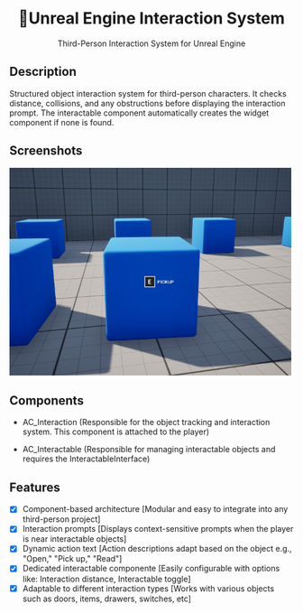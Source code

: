 <h1 align="center">🤚Unreal Engine Interaction System</h1>
<p align="center">Third-Person Interaction System for Unreal Engine</p>

## Description ##
Structured object interaction system for third-person characters. It checks distance, collisions, and any obstructions before displaying the interaction prompt. The interactable component automatically creates the widget component if none is found.

## Screenshots ##

<img src="Screenshots/screenshot.png" width="500">

## Components ##

- AC_Interaction (Responsible for the object tracking and interaction system. This component is attached to the player)

- AC_Interactable (Responsible for managing interactable objects and requires the InteractableInterface)


## Features
- [x] Component-based architecture [Modular and easy to integrate into any third-person project]
- [x] Interaction prompts [Displays context-sensitive prompts when the player is near interactable objects]
- [x] Dynamic action text [Action descriptions adapt based on the object e.g., "Open," "Pick up," "Read"]
- [x] Dedicated interactable componente [Easily configurable with options like: Interaction distance, Interactable toggle]
- [x] Adaptable to different interaction types [Works with various objects such as doors, items, drawers, switches, etc]
